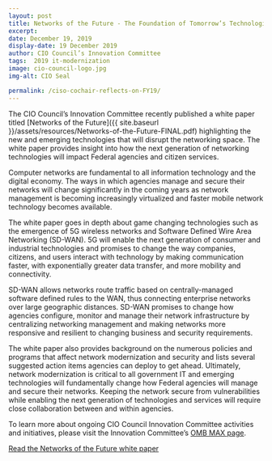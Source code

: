 ```yaml
---
layout: post
title: Networks of the Future - The Foundation of Tomorrow’s Technologies
excerpt:
date: December 19, 2019
display-date: 19 December 2019
author: CIO Council’s Innovation Committee
tags:  2019 it-modernization
image: cio-council-logo.jpg
img-alt: CIO Seal

permalink: /ciso-cochair-reflects-on-FY19/
---
```


The CIO Council’s Innovation Committee recently published a white paper titled [Networks of the Future]({{ site.baseurl }}/assets/resources/Networks-of-the-Future-FINAL.pdf) highlighting the new and emerging technologies that will disrupt the networking space. The white paper provides insight into how the next generation of networking technologies will impact Federal agencies and citizen services.

Computer networks are fundamental to all information technology and the digital economy. The ways in which agencies manage and secure their networks will change significantly in the coming years as network management is becoming increasingly virtualized and faster mobile network technology becomes available.

The white paper goes in depth about game changing technologies such as the emergence of 5G wireless networks and Software Defined Wire Area Networking (SD-WAN). 5G will enable the next generation of consumer and industrial technologies and promises to change the way companies, citizens, and users interact with technology by making communication faster, with exponentially greater data transfer, and more mobility and connectivity.

SD-WAN allows networks route traffic based on centrally-managed software defined rules to the WAN, thus connecting enterprise networks over large geographic distances. SD-WAN promises to change how agencies configure, monitor and manage their network infrastructure by centralizing networking management and making networks more responsive and resilient to changing business and security requirements.

The white paper also provides background on the numerous policies and programs that affect network modernization and security and lists several suggested action items agencies can deploy to get ahead. Ultimately, network modernization is critical to all government IT and emerging technologies will fundamentally change how Federal agencies will manage and secure their networks. Keeping the network secure from vulnerabilities while enabling the next generation of technologies and services will require close collaboration between and within agencies.

To learn more about ongoing CIO Council Innovation Committee activities and initiatives, please visit the Innovation Committee’s [OMB MAX page](https://community.max.gov/display/Egov/CIO+Council+Innovation+Committee).

<a title="Learn More" class="usa-button usa-button-big usa-button--accent-cool margin-bottom-2" href="{{ site.baseurl }}/assets/resources/Networks-of-the-Future-FINAL.pdf">Read the Networks of the Future white paper</a>
